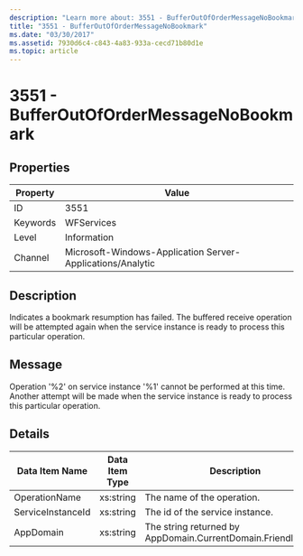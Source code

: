 ```yaml
---
description: "Learn more about: 3551 - BufferOutOfOrderMessageNoBookmark"
title: "3551 - BufferOutOfOrderMessageNoBookmark"
ms.date: "03/30/2017"
ms.assetid: 7930d6c4-c843-4a83-933a-cecd71b80d1e
ms.topic: article
---
```

# 3551 - BufferOutOfOrderMessageNoBookmark

## Properties

| Property | Value |
| - | - |
|ID|3551|  
|Keywords|WFServices|  
|Level|Information|  
|Channel|Microsoft-Windows-Application Server-Applications/Analytic|  
  
## Description  

 Indicates a bookmark resumption has failed. The buffered receive operation will be attempted again when the service instance is ready to process this particular operation.  
  
## Message  

 Operation '%2' on service instance '%1' cannot be performed at this time. Another attempt will be made when the service instance is ready to process this particular operation.  
  
## Details  
  
|Data Item Name|Data Item Type|Description|  
|--------------------|--------------------|-----------------|  
|OperationName|xs:string|The name of the operation.|  
|ServiceInstanceId|xs:string|The id of the service instance.|  
|AppDomain|xs:string|The string returned by AppDomain.CurrentDomain.FriendlyName.|
